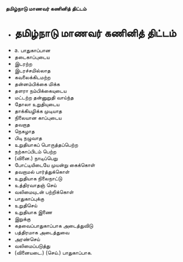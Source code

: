 **தமிழ்நாடு மாணவர் கணினித் திட்டம்**
- # தமிழ்நாடு மாணவர் கணினித் திட்டம்
- a. பாதுகாப்பான
- தடைகாப்புடைய
- இடரற்ற
- இடரச்சமில்லாத
- கவலைக்கிடமற்ற
- தன்னம்பிக்கை மிக்க
- தளரா நம்பிக்கையுடைய
- மட்டற்ற தன்னுறுதி வாய்ந்த
- தோலா உறுதியுடைய
- தாக்கியழிக்க முடியாத
- நிலையான காப்புடைய
- தவறாத
- நெகழாத
- பிடி நழுவாத
- உறுதியாகப் பொருத்தப்பெற்ற
- நற்காப்பிடம் பெற்ற
- (வினை.) நாடிப்பெறு
- போட்டியிடையே முயன்று கைக்கொள்
- தவறாமல் பார்த்துக்கொள்
- உறுதியாக நிலைநாட்டு
- உத்திரவாதஞ் செய்
- வலிமையுடன் பற்றிக்கொள்
- பாதுகாப்புக்கு
- உறுதிசெய்
- உறுதியாக இணை
- இறுக்கு
- கதவைப்பாதுகாப்பாக அடைத்துவிடு
- பத்திரமாக அடைத்துவை
- அரண்செய்
- வலிமைப்படுத்து
- (வினையடை.) (செய்.) பாதுகாப்பாக.

